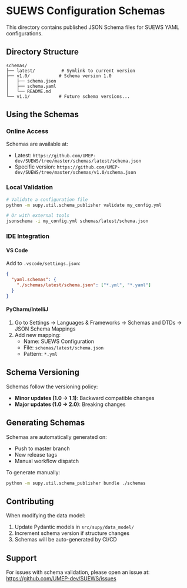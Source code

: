 # SUEWS Configuration Schemas

This directory contains published JSON Schema files for SUEWS YAML configurations.

## Directory Structure

```
schemas/
├── latest/          # Symlink to current version
├── v1.0/           # Schema version 1.0
│   ├── schema.json
│   ├── schema.yaml
│   └── README.md
└── v1.1/           # Future schema versions...
```

## Using the Schemas

### Online Access

Schemas are available at:
- Latest: `https://github.com/UMEP-dev/SUEWS/tree/master/schemas/latest/schema.json`
- Specific version: `https://github.com/UMEP-dev/SUEWS/tree/master/schemas/v1.0/schema.json`

### Local Validation

```bash
# Validate a configuration file
python -m supy.util.schema_publisher validate my_config.yml

# Or with external tools
jsonschema -i my_config.yml schemas/latest/schema.json
```

### IDE Integration

#### VS Code

Add to `.vscode/settings.json`:
```json
{
  "yaml.schemas": {
    "./schemas/latest/schema.json": ["*.yml", "*.yaml"]
  }
}
```

#### PyCharm/IntelliJ

1. Go to Settings → Languages & Frameworks → Schemas and DTDs → JSON Schema Mappings
2. Add new mapping:
   - Name: SUEWS Configuration
   - File: `schemas/latest/schema.json`
   - Pattern: `*.yml`

## Schema Versioning

Schemas follow the versioning policy:
- **Minor updates (1.0 → 1.1)**: Backward compatible changes
- **Major updates (1.0 → 2.0)**: Breaking changes

## Generating Schemas

Schemas are automatically generated on:
- Push to master branch
- New release tags
- Manual workflow dispatch

To generate manually:
```bash
python -m supy.util.schema_publisher bundle ./schemas
```

## Contributing

When modifying the data model:
1. Update Pydantic models in `src/supy/data_model/`
2. Increment schema version if structure changes
3. Schemas will be auto-generated by CI/CD

## Support

For issues with schema validation, please open an issue at:
https://github.com/UMEP-dev/SUEWS/issues